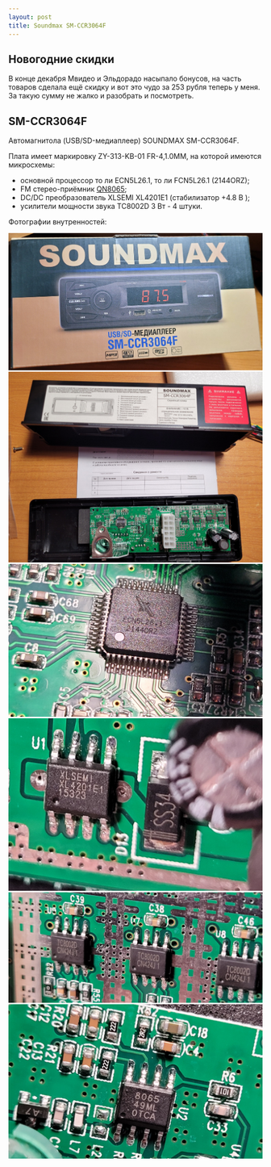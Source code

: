```yaml
---
layout: post
title: Soundmax SM-CCR3064F
---
```


## Новогодние скидки

В конце декабря Мвидео и Эльдорадо насыпало бонусов, на часть товаров сделала ещё скидку и вот это чудо за 253 рубля теперь у меня. За такую сумму не жалко и разобрать и посмотреть.

## SM-CCR3064F

Автомагнитола (USB/SD-медиаплеер) SOUNDMAX SM-CCR3064F.

Плата имеет маркировку ZY-313-KB-01 FR-4,1.0MM, на которой имеются микросхемы: 
* основной процессор то ли ECN5L26.1, то ли FCN5L26.1 (2144ORZ);
* FM стерео-приёмник [QN8065](https://aitendo3.sakura.ne.jp/aitendo_data/product_img/ic/radio/QN8065/QN8065.pdf);
* DC/DC преобразователь XLSEMI XL4201E1 (стабилизатор +4.8 В );
* усилители мощности звука TC8002D 3 Вт - 4 штуки.

Фотографии внутренностей:

![Коробка](/assets/images/soundmax/1.jpg "Коробка")
![Магнитола в разборе](/assets/images/soundmax/2.jpg "Магнитола в разборе")
![ЦПУ](/assets/images/soundmax/3.jpg "ЦПУ")
![DC/DC преобразователь XLSEMI XL4201E1](/assets/images/soundmax/4.jpg "DC/DC преобразователь XLSEMI XL4201E1")
![Усилители мощности звука](/assets/images/soundmax/5.jpg "Усилители мощности звука")
![FM приёмник QN8065](/assets/images/soundmax/6.jpg "FM приёмник QN8065")
